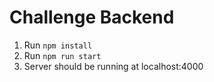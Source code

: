 # Challenge Backend

1. Run `npm install`
2. Run `npm run start`
3. Server should be running at localhost:4000
